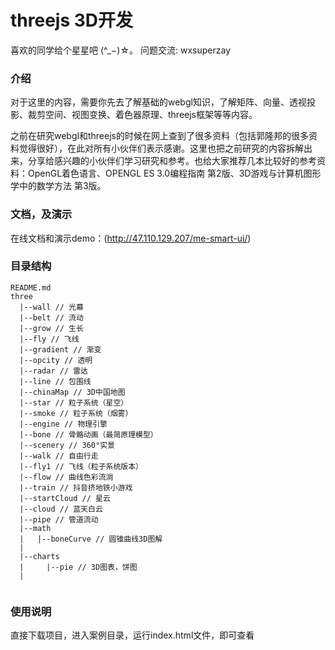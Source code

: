 # threejs 3D开发

喜欢的同学给个星星吧 (^_−)☆。 问题交流: wxsuperzay


### 介绍
对于这里的内容，需要你先去了解基础的webgl知识，了解矩阵、向量、透视投影、裁剪空间、视图变换、着色器原理、threejs框架等等内容。

之前在研究webgl和threejs的时候在网上查到了很多资料（包括郭隆邦的很多资料觉得很好），在此对所有小伙伴们表示感谢。这里也把之前研究的内容拆解出来，分享给感兴趣的小伙伴们学习研究和参考。也给大家推荐几本比较好的参考资料：OpenGL着色语言、OPENGL ES 3.0编程指南 第2版、3D游戏与计算机图形学中的数学方法  第3版。


### 文档，及演示
在线文档和演示demo：(http://47.110.129.207/me-smart-ui/)


### 目录结构
```
README.md
three
  |--wall // 光幕
  |--belt // 流动
  |--grow // 生长
  |--fly // 飞线
  |--gradient // 渐变
  |--opcity // 透明
  |--radar // 雷达
  |--line // 包围线
  |--chinaMap // 3D中国地图
  |--star // 粒子系统（星空）
  |--smoke // 粒子系统（烟雾）
  |--engine // 物理引擎
  |--bone // 骨骼动画（最简原理模型）
  |--scenery // 360°实景
  |--walk // 自由行走
  |--fly1 // 飞线（粒子系统版本）
  |--flow // 曲线色彩流淌
  |--train // 抖音挤地铁小游戏
  |--startCloud // 星云
  |--cloud // 蓝天白云
  |--pipe // 管道流动
  |--math
  |   |--boneCurve // 圆锥曲线3D图解
  |
  |--charts
  |     |--pie // 3D图表，饼图
  |


```
 
### 使用说明
直接下载项目，进入案例目录，运行index.html文件，即可查看